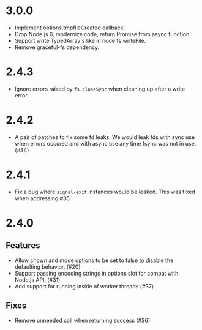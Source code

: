 # 3.0.0

- Implement options.tmpfileCreated callback.
- Drop Node.js 6, modernize code, return Promise from async function.
- Support write TypedArray's like in node fs.writeFile.
- Remove graceful-fs dependency.

# 2.4.3

- Ignore errors raised by `fs.closeSync` when cleaning up after a write
  error.

# 2.4.2

- A pair of patches to fix some fd leaks. We would leak fds with sync use
  when errors occured and with async use any time fsync was not in use. (#34)

# 2.4.1

- Fix a bug where `signal-exit` instances would be leaked. This was fixed when addressing #35.

# 2.4.0

## Features

- Allow chown and mode options to be set to false to disable the defaulting behavior. (#20)
- Support passing encoding strings in options slot for compat with Node.js API. (#31)
- Add support for running inside of worker threads (#37)

## Fixes

- Remove unneeded call when returning success (#36)
